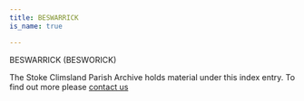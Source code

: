 ```yaml
---
title: BESWARRICK
is_name: true

---
```


BESWARRICK (BESWORICK)


The Stoke Climsland Parish Archive holds material under this index entry. To find out more please [contact us](/contact/)
